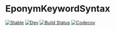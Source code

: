 # EponymKeywordSyntax

[![Stable](https://img.shields.io/badge/docs-stable-blue.svg)](https://jw3126.github.io/EponymKeywordSyntax.jl/stable)
[![Dev](https://img.shields.io/badge/docs-dev-blue.svg)](https://jw3126.github.io/EponymKeywordSyntax.jl/dev)
[![Build Status](https://travis-ci.com/jw3126/EponymKeywordSyntax.jl.svg?branch=master)](https://travis-ci.com/jw3126/EponymKeywordSyntax.jl)
[![Codecov](https://codecov.io/gh/jw3126/EponymKeywordSyntax.jl/branch/master/graph/badge.svg)](https://codecov.io/gh/jw3126/EponymKeywordSyntax.jl)
